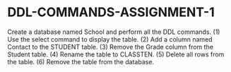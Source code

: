 # DDL-COMMANDS-ASSIGNMENT-1
Create a database named School and perform all the DDL commands. (1) Use the select command to display the table. (2) Add a column named Contact to the STUDENT table. (3) Remove the Grade column from the Student table. (4) Rename the table to CLASSTEN. (5) Delete all rows from the table. (6) Remove the table from the database.
